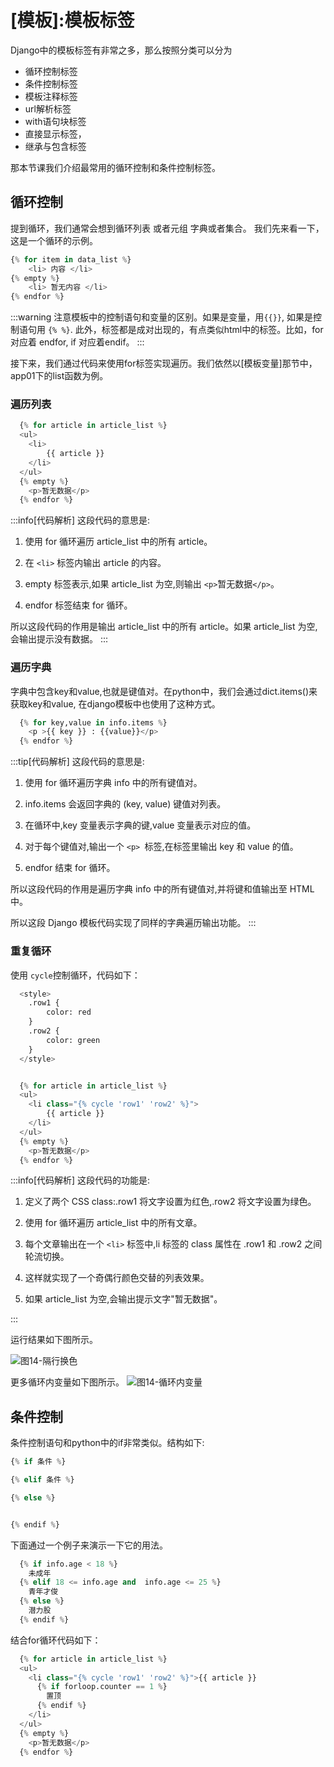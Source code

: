 
# [模板]:模板标签

Django中的模板标签有非常之多，那么按照分类可以分为
- 循环控制标签
- 条件控制标签
- 模板注释标签
- url解析标签
- with语句块标签 
- 直接显示标签，
- 继承与包含标签

那本节课我们介绍最常用的循环控制和条件控制标签。

<!-- trancate -->

## 循环控制
提到循环，我们通常会想到循环列表 
或者元组 
字典或者集合。 
我们先来看一下，这是一个循环的示例。
```python
{% for item in data_list %}
    <li> 内容 </li>
{% empty %}
    <li> 暂无内容 </li>
{% endfor %}
```

:::warning
注意模板中的控制语句和变量的区别。如果是变量，用`{{}}`, 如果是控制语句用 `{% %}`.
此外，标签都是成对出现的，有点类似html中的标签。比如，for 对应着 endfor, if 对应着endif。
:::

接下来，我们通过代码来使用for标签实现遍历。我们依然以[模板变量]那节中，app01下的list函数为例。

### 遍历列表

```python title='demo/templates/list.html'
  {% for article in article_list %}
  <ul>
    <li>
        {{ article }}
    </li>
  </ul>
  {% empty %}
    <p>暂无数据</p>
  {% endfor %}
```

:::info[代码解析]
 这段代码的意思是:

1. 使用 for 循环遍历 article_list 中的所有 article。

2. 在 `<li>` 标签内输出 article 的内容。

3. empty 标签表示,如果 article_list 为空,则输出 `<p>`暂无数据`</p>`。

4. endfor 标签结束 for 循环。

所以这段代码的作用是输出 article_list 中的所有 article。如果 article_list 为空,会输出提示没有数据。
:::

### 遍历字典
字典中包含key和value,也就是键值对。在python中，我们会通过dict.items()来获取key和value, 在django模板中也使用了这种方式。

```python title='demo/templates/list.html'
  {% for key,value in info.items %}
    <p >{{ key }} : {{value}}</p> 
  {% endfor %}
```

:::tip[代码解析]
 这段代码的意思是:

1. 使用 for 循环遍历字典 info 中的所有键值对。

2. info.items 会返回字典的 (key, value) 键值对列表。

3. 在循环中,key 变量表示字典的键,value 变量表示对应的值。

4. 对于每个键值对,输出一个 `<p> `标签,在标签里输出 key 和 value 的值。

5. endfor 结束 for 循环。

所以这段代码的作用是遍历字典 info 中的所有键值对,并将键和值输出至 HTML 中。

所以这段 Django 模板代码实现了同样的字典遍历输出功能。
::: 

### 重复循环

使用 `cycle`控制循环，代码如下：

```python title='demo/templates/list.html'
  <style>
    .row1 {
        color: red
    }
    .row2 {
        color: green
    }
  </style>


  {% for article in article_list %}
  <ul>
    <li class="{% cycle 'row1' 'row2' %}">
        {{ article }}
    </li>
  </ul>
  {% empty %}
    <p>暂无数据</p>
  {% endfor %}
```

:::info[代码解析]
 这段代码的功能是:

1. 定义了两个 CSS class:.row1 将文字设置为红色,.row2 将文字设置为绿色。

2. 使用 for 循环遍历 article_list 中的所有文章。

3. 每个文章输出在一个 `<li>` 标签中,li 标签的 class 属性在 .row1 和 .row2 之间轮流切换。

4. 这样就实现了一个奇偶行颜色交替的列表效果。

5. 如果 article_list 为空,会输出提示文字"暂无数据"。

:::

运行结果如下图所示。

![图14-隔行换色](imgs/图14-隔行换色.png)

更多循环内变量如下图所示。
![图14-循环内变量](imgs/图14-循环内变量.png)

## 条件控制
条件控制语句和python中的if非常类似。结构如下:
```python
{% if 条件 %}

{% elif 条件 %}

{% else %}


{% endif %}
```
下面通过一个例子来演示一下它的用法。

```python title='demo/templates/index.html'
  {% if info.age < 18 %}
    未成年
  {% elif 18 <= info.age and  info.age <= 25 %}
    青年才俊
  {% else %}
    潜力股
  {% endif %}
```
结合for循环代码如下：
```python title='demo/templates/index.html'
  {% for article in article_list %}
  <ul>
    <li class="{% cycle 'row1' 'row2' %}">{{ article }}
      {% if forloop.counter == 1 %}
        置顶
      {% endif %}
    </li>
  </ul>
  {% empty %}
    <p>暂无数据</p>
  {% endfor %}
```

 


